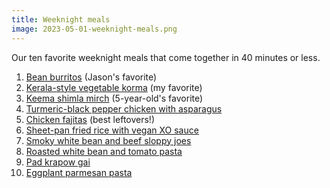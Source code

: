 ```yaml
---
title: Weeknight meals
image: 2023-05-01-weeknight-meals.png
---
```


Our ten favorite weeknight meals that come together in 40 minutes or less.

1. [Bean burritos](https://cooking.nytimes.com/recipes/1022532-bean-and-cheese-burritos) (Jason's favorite)
2. [Kerala-style vegetable korma](https://cooking.nytimes.com/recipes/1024095-kerala-style-vegetable-korma) (my favorite)
3. [Keema shimla mirch](https://cooking.nytimes.com/recipes/1023125-keema-shimla-mirch-ground-chicken-with-bell-peppers) (5-year-old's favorite)
4. [Turmeric-black pepper chicken with asparagus](https://cooking.nytimes.com/recipes/1020970-turmeric-black-pepper-chicken-with-asparagus)
5. [Chicken fajitas](https://cooking.nytimes.com/recipes/1020092-chicken-fajitas) (best leftovers!)
6. [Sheet-pan fried rice with vegan XO sauce](https://cooking.nytimes.com/recipes/1022892-sheet-pan-fried-rice-with-vegan-xo-sauce)
7. [Smoky white bean and beef sloppy joes](https://cooking.nytimes.com/recipes/1022280-smoky-white-bean-and-beef-sloppy-joes)
8. [Roasted white bean and tomato pasta](https://cooking.nytimes.com/recipes/1024062-roasted-white-bean-and-tomato-pasta)
9. [Pad krapow gai](https://cooking.nytimes.com/recipes/1023437-pad-krapow-gai-thai-basil-chicken)
10. [Eggplant parmesan pasta](https://cooking.nytimes.com/recipes/1023096-eggplant-parmesan-pasta)
